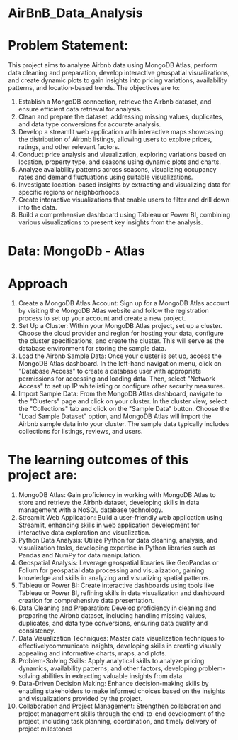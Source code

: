 # AirBnB_Data_Analysis
# Problem Statement:
This project aims to analyze Airbnb data using MongoDB Atlas, perform data cleaning and preparation, develop interactive geospatial visualizations, and create dynamic plots to gain insights into pricing variations, availability patterns, and location-based trends. The objectives are to:

1. Establish a MongoDB connection, retrieve the Airbnb dataset, and ensure efficient data retrieval for analysis.
2. Clean and prepare the dataset, addressing missing values, duplicates, and data type conversions for accurate analysis.
3. Develop a streamlit web application with interactive maps showcasing the distribution of Airbnb listings, allowing users to explore prices, ratings, and other relevant factors.
4. Conduct price analysis and visualization, exploring variations based on location, property type, and seasons using dynamic plots and charts.
5. Analyze availability patterns across seasons, visualizing occupancy rates and demand fluctuations using suitable visualizations.
6. Investigate location-based insights by extracting and visualizing data for specific regions or neighborhoods.
7. Create interactive visualizations that enable users to filter and drill down into the data.
8. Build a comprehensive dashboard using Tableau or Power BI, combining various visualizations to present key insights from the analysis.

# Data: MongoDb - Atlas

# Approach
1. Create a MongoDB Atlas Account: Sign up for a MongoDB Atlas account by visiting the MongoDB Atlas website and follow the registration process to set up your account and create a new project.
2. Set Up a Cluster: Within your MongoDB Atlas project, set up a cluster. Choose the cloud provider and region for hosting your data, configure the cluster specifications, and create the cluster. This will serve as the database environment for storing the sample data.
3. Load the Airbnb Sample Data: Once your cluster is set up, access the MongoDB Atlas dashboard. In the left-hand navigation menu, click on "Database Access" to create a database user with appropriate permissions for accessing and loading data. Then, select "Network Access" to set up IP whitelisting or configure other security measures.
4. Import Sample Data: From the MongoDB Atlas dashboard, navigate to the "Clusters" page and click on your cluster. In the cluster view, select the "Collections" tab and click on the "Sample Data" button. Choose the "Load Sample Dataset" option, and MongoDB Atlas will import the Airbnb sample data into your cluster. The sample data typically includes collections for listings, reviews, and users.

# The learning outcomes of this project are:
1. MongoDB Atlas: Gain proficiency in working with MongoDB Atlas to store and retrieve the Airbnb dataset, developing skills in data management with a NoSQL database technology.
2. Streamlit Web Application: Build a user-friendly web application using Streamlit, enhancing skills in web application development for interactive data exploration and visualization.
3. Python Data Analysis: Utilize Python for data cleaning, analysis, and visualization tasks, developing expertise in Python libraries such as Pandas and NumPy for data manipulation.
4. Geospatial Analysis: Leverage geospatial libraries like GeoPandas or Folium for geospatial data processing and visualization, gaining knowledge and skills in analyzing and visualizing spatial patterns.
5. Tableau or Power BI: Create interactive dashboards using tools like Tableau or Power BI, refining skills in data visualization and dashboard creation for comprehensive data presentation.
6. Data Cleaning and Preparation: Develop proficiency in cleaning and preparing the Airbnb dataset, including handling missing values, duplicates, and data type conversions, ensuring data quality and consistency.
7. Data Visualization Techniques: Master data visualization techniques to effectivelycommunicate insights, developing skills in creating 
 visually appealing and informative charts, maps, and plots.
8. Problem-Solving Skills: Apply analytical skills to analyze pricing dynamics, availability patterns, and other factors, developing problem-solving abilities in extracting valuable insights from data.
9. Data-Driven Decision Making: Enhance decision-making skills by enabling stakeholders to make informed choices based on the insights and visualizations provided by the project.
10. Collaboration and Project Management: Strengthen collaboration and project management skills through the end-to-end development of the project, including task planning, coordination, and timely delivery of project milestones

